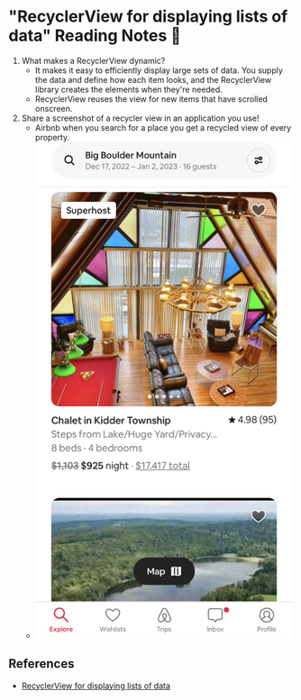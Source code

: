 # "RecyclerView for displaying lists of data" Reading Notes 📖

1. What makes a RecyclerView dynamic?
    - It makes it easy to efficiently display large sets of data. You supply the data and define how each item looks, and the RecyclerView library creates the elements when they're needed.
    - RecyclerView reuses the view for new items that have scrolled onscreen.
2. Share a screenshot of a recycler view in an application you use!
   - Airbnb when you search for a place you get a recycled view of every property. 
   - ![screenshot](Images/IMG_13F4637A8116-1.jpeg)

## References 

- [RecyclerView for displaying lists of data](https://developer.android.com/guide/topics/ui/layout/recyclerview#java)